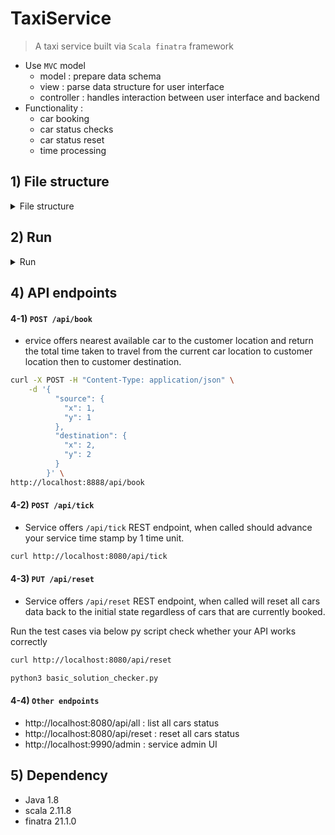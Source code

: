 # TaxiService
> A taxi service built via `Scala finatra` framework
- Use `MVC` model
    - model : prepare data schema
    - view  : parse data structure for user interface
    - controller : handles interaction between user interface and backend
- Functionality :
  - car booking
  - car status checks
  - car status reset
  - time processing

## 1) File structure

<details>
<summary>File structure</summary>

```
├── README.md
├── build.sbt : build file
├── script : test py script
├── src    : main source file


src
├── main
│   └── scala
│       └── com
│           └── yen
│               └── TaxiService
│                   ├── common   : common funcs
│                   ├── controller : service controller handles REST request
│                   ├── model  : data model (case class)
│                   ├── service  : service handles taxi booking logic
│                   └── serviceApp.scala : main service app
└── test
    └── scala
        └── com
            └── yen
                └── TaxiService
                    ├── common : common funcs unit test
                    ├── model : model unit test
                    └── service : service unit test
```

</details>

## 2) Run

<details>
<summary>Run</summary>

```bash
#---------------------------
# method 1 : intellJ
#---------------------------
# build, and run via intellJ (via build.sbt)

#---------------------------
# method 2 : sbt
#---------------------------
sbt build
sbt run

#---------------------------
# method 3 : java cmd
#---------------------------
# compile
sbt assembly
# run
java -cp \
target/scala-2.11/taxiservice_2.11-1.0.jar \
com.yen.TaxiService.App

# run test
sbt test
```

</details>

## 4) API endpoints

#### 4-1) `POST /api/book`
- ervice offers nearest available car to the customer location and return the total time taken to travel from the current car location to customer location then to customer destination.

```bash
curl -X POST -H "Content-Type: application/json" \
    -d '{
          "source": {
            "x": 1,
            "y": 1
          },
          "destination": {
            "x": 2,
            "y": 2
          }
        }' \
http://localhost:8888/api/book
```

#### 4-2) `POST /api/tick`
- Service offers `/api/tick` REST endpoint, when called should advance your service time stamp by 1 time unit.

```bash
curl http://localhost:8080/api/tick
```

#### 4-3) `PUT /api/reset`
- Service offers `/api/reset` REST endpoint, when called will reset all cars data back to the initial state regardless of cars that are currently booked.

Run the test cases via below py script check whether your API works correctly

```bash
curl http://localhost:8080/api/reset
```

```python
python3 basic_solution_checker.py
```

#### 4-4) `Other endpoints`

- http://localhost:8080/api/all  : list all cars status
- http://localhost:8080/api/reset : reset all cars status
- http://localhost:9990/admin : service admin UI

## 5) Dependency
- Java 1.8
- scala 2.11.8
- finatra 21.1.0